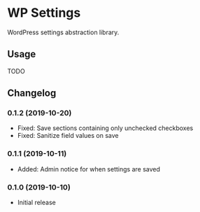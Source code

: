 # WP Settings

WordPress settings abstraction library.

## Usage

TODO

## Changelog

### 0.1.2 (2019-10-20)

* Fixed: Save sections containing only unchecked checkboxes
* Fixed: Sanitize field values on save

### 0.1.1 (2019-10-11)

* Added: Admin notice for when settings are saved

### 0.1.0 (2019-10-10)

* Initial release
